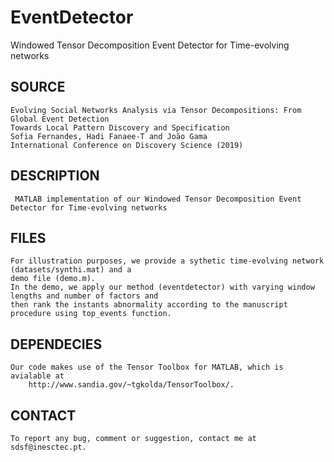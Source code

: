 # EventDetector
Windowed Tensor Decomposition Event Detector for Time-evolving networks

SOURCE 
------
    Evolving Social Networks Analysis via Tensor Decompositions: From Global Event Detection 
    Towards Local Pattern Discovery and Specification
    Sofia Fernandes, Hadi Fanaee-T and João Gama
    International Conference on Discovery Science (2019)

DESCRIPTION
-----------
     MATLAB implementation of our Windowed Tensor Decomposition Event Detector for Time-evolving networks
       
FILES
-----
    For illustration purposes, we provide a sythetic time-evolving network (datasets/synthi.mat) and a 
    demo file (demo.m).
    In the demo, we apply our method (eventdetector) with varying window lengths and number of factors and 
    then rank the instants abnormality according to the manuscript procedure using top_events function.
 
DEPENDECIES
-----------
    Our code makes use of the Tensor Toolbox for MATLAB, which is avialable at
        http://www.sandia.gov/~tgkolda/TensorToolbox/.

CONTACT
-------
    To report any bug, comment or suggestion, contact me at sdsf@inesctec.pt.

